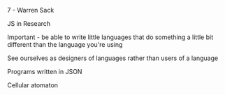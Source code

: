 7 - Warren Sack

JS in Research

Important - be able to write little languages that do something a little bit different than the language you're using

See ourselves as designers of languages rather than users of a language

Programs written in JSON

Cellular atomaton